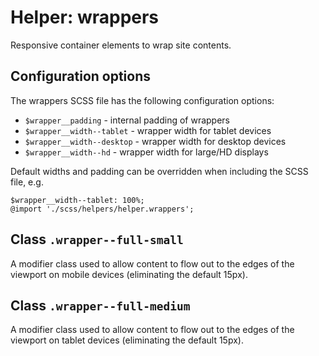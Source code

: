 # Helper: wrappers

Responsive container elements to wrap site contents.

## Configuration options

The wrappers SCSS file has the following configuration options:

* `$wrapper__padding` - internal padding of wrappers
* `$wrapper__width--tablet` - wrapper width for tablet devices
* `$wrapper__width--desktop` - wrapper width for desktop devices
* `$wrapper__width--hd` - wrapper width for large/HD displays

Default widths and padding can be overridden when including the SCSS file, e.g.

    $wrapper__width--tablet: 100%;
    @import './scss/helpers/helper.wrappers';

## Class `.wrapper--full-small`

A modifier class used to allow content to flow out to the edges of the viewport on mobile devices (eliminating the default 15px).

## Class `.wrapper--full-medium`

A modifier class used to allow content to flow out to the edges of the viewport on tablet devices (eliminating the default 15px).
